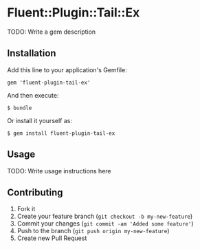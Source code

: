 # Fluent::Plugin::Tail::Ex

TODO: Write a gem description

## Installation

Add this line to your application's Gemfile:

    gem 'fluent-plugin-tail-ex'

And then execute:

    $ bundle

Or install it yourself as:

    $ gem install fluent-plugin-tail-ex

## Usage

TODO: Write usage instructions here

## Contributing

1. Fork it
2. Create your feature branch (`git checkout -b my-new-feature`)
3. Commit your changes (`git commit -am 'Added some feature'`)
4. Push to the branch (`git push origin my-new-feature`)
5. Create new Pull Request
